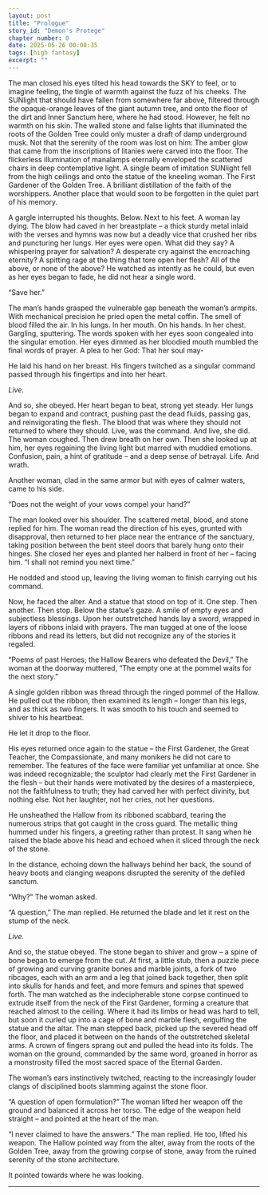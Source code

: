 ```yaml
---
layout: post
title: "Prologue"
story_id: "Demon's Protege"
chapter_number: 0
date: 2025-05-26 00:08:35 
tags: [high fantasy]
excerpt: ""
---
```


The man closed his eyes tilted his head towards the SKY to feel, or to imagine feeling, the tingle of warmth against the fuzz of his cheeks. The SUNlight that should have fallen from somewhere far above, filtered through the opaque-orange leaves of the giant autumn tree, and onto the floor of the dirt and Inner Sanctum here, where he had stood. However, he felt no warmth on his skin. The walled stone and false lights that illuminated the roots of the Golden Tree could only muster a draft of damp underground musk. Not that the serenity of the room was lost on him: The amber glow that came from the inscriptions of litanies were carved into the floor. The flickerless illumination of manalamps eternally enveloped the scattered chairs in deep contemplative light. A single beam of imitation SUNlight fell from the high ceilings and onto the statue of the kneeling woman. The First Gardener of the Golden Tree. A brilliant distillation of the faith of the worshippers. Another place that would soon to be forgotten in the quiet part of his memory.

A gargle interrupted his thoughts. Below. Next to his feet. A woman lay dying. The blow had caved in her breastplate – a thick sturdy metal inlaid with the verses and hymns was now but a deadly vice that crushed her ribs and puncturing her lungs. Her eyes were open. What did they say? A whispering prayer for salvation? A desperate cry against the encroaching eternity? A spitting rage at the thing that tore open her flesh? All of the above, or none of the above? He watched as intently as he could, but even as her eyes began to fade, he did not hear a single word.

“Save her.”

The man’s hands grasped the vulnerable gap beneath the woman’s armpits. With mechanical precision he pried open the metal coffin. The smell of blood filled the air. In his lungs. In her mouth. On his hands. In her chest. Gargling, sputtering. The words spoken with her eyes soon congealed into the singular emotion. Her eyes dimmed as her bloodied mouth mumbled the final words of prayer. A plea to her God: That her soul may-

He laid his hand on her breast. His fingers twitched as a singular command passed through his fingertips and into her heart.

*Live*.

And so, she obeyed. Her heart began to beat, strong yet steady. Her lungs began to expand and contract, pushing past the dead fluids, passing gas, and reinvigorating the flesh. The blood that was where they should not returned to where they should. Live, was the command. And live, she did. The woman coughed. Then drew breath on her own. Then she looked up at him, her eyes regaining the living light but marred with muddied emotions. Confusion, pain, a hint of gratitude – and a deep sense of betrayal. Life. And wrath.

Another woman, clad in the same armor but with eyes of calmer waters, came to his side.

“Does not the weight of your vows compel your hand?”

The man looked over his shoulder. The scattered metal, blood, and stone replied for him. The woman read the direction of his eyes, grunted with disapproval, then returned to her place near the entrance of the sanctuary, taking position between the bent steel doors that barely hung onto their hinges. She closed her eyes and planted her halberd in front of her – facing him. “I shall not remind you next time.”

He nodded and stood up, leaving the living woman to finish carrying out his command.

Now, he faced the alter. And a statue that stood on top of it. One step. Then another. Then stop. Below the statue’s gaze. A smile of empty eyes and subjectless blessings. Upon her outstretched hands lay a sword, wrapped in layers of ribbons inlaid with prayers. The man tugged at one of the loose ribbons and read its letters, but did not recognize any of the stories it regaled.

“Poems of past Heroes; the Hallow Bearers who defeated the Devil,” The woman at the doorway muttered, “The empty one at the pommel waits for the next story.”

A single golden ribbon was thread through the ringed pommel of the Hallow. He pulled out the ribbon, then examined its length – longer than his legs, and as thick as two fingers. It was smooth to his touch and seemed to shiver to his heartbeat.

He let it drop to the floor.

His eyes returned once again to the statue – the First Gardener, the Great Teacher, the Compassionate, and many monikers he did not care to remember. The features of the face were familiar yet unfamiliar at once. She was indeed recognizable; the sculptor had clearly met the First Gardener in the flesh – but their hands were motivated by the desires of a masterpiece, not the faithfulness to truth; they had carved her with perfect divinity, but nothing else. Not her laughter, not her cries, not her questions.

He unsheathed the Hallow from its ribboned scabbard, tearing the numerous strips that got caught in the cross guard. The metallic thing hummed under his fingers, a greeting rather than protest. It sang when he raised the blade above his head and echoed when it sliced through the neck of the stone.

In the distance, echoing down the hallways behind her back, the sound of heavy boots and clanging weapons disrupted the serenity of the defiled sanctum.

“Why?” The woman asked.

“A question,” The man replied. He returned the blade and let it rest on the stump of the neck.

*Live.*

And so, the statue obeyed. The stone began to shiver and grow – a spine of bone began to emerge from the cut. At first, a little stub, then a puzzle piece of growing and curving granite bones and marble joints, a fork of two ribcages, each with an arm and a leg that joined back together, then split into skulls for hands and feet, and more femurs and spines that spewed forth. The man watched as the indecipherable stone corpse continued to extrude itself from the neck of the First Gardener, forming a creature that reached almost to the ceiling. Where it had its limbs or head was hard to tell, but soon it curled up into a cage of bone and marble flesh, engulfing the statue and the altar. The man stepped back, picked up the severed head off the floor, and placed it between on the hands of the outstretched skeletal arms. A crown of fingers sprang out and pulled the head into its folds. The woman on the ground, commanded by the same word, groaned in horror as a monstrosity filled the most sacred space of the Eternal Garden.

The woman’s ears instinctively twitched, reacting to the increasingly louder clangs of disciplined boots slamming against the stone floor.

“A question of open formulation?” The woman lifted her weapon off the ground and balanced it across her torso. The edge of the weapon held straight – and pointed at the heart of the man.

“I never claimed to have the answers.” The man replied. He too, lifted his weapon. The Hallow pointed way from the alter, away from the roots of the Golden Tree, away from the growing corpse of stone, away from the ruined serenity of the stone architecture.

It pointed towards where he was looking.

---
